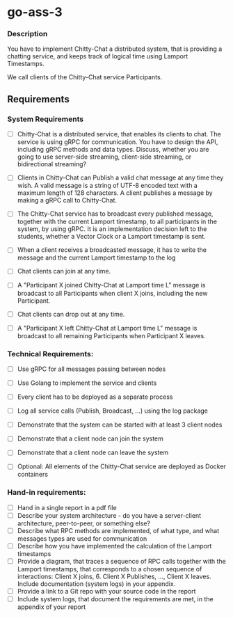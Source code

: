 # go-ass-3

### Description
You have to implement Chitty-Chat a distributed system, that is providing a chatting service, and keeps track of logical time using Lamport Timestamps.

We call clients of the Chitty-Chat service Participants. 

## Requirements
### System Requirements

- [ ] Chitty-Chat is a distributed service, that enables its clients to chat. The service is using gRPC for communication. You have to design the API, including gRPC methods and data types.  Discuss, whether you are going to use server-side streaming, client-side streaming, or bidirectional streaming?
- [ ] Clients in Chitty-Chat can Publish a valid chat message at any time they wish.  A valid message is a string of UTF-8 encoded text with a maximum length of 128 characters. A client publishes a message by making a gRPC call to Chitty-Chat.
- [ ] The Chitty-Chat service has to broadcast every published message, together with the current Lamport timestamp, to all participants in the system, by using gRPC. It is an implementation decision left to the students, whether a Vector Clock or a Lamport timestamp is sent.
- [ ] When a client receives a broadcasted message, it has to write the message and the current Lamport timestamp to the log
- [ ] Chat clients can join at any time. 
- [ ] A "Participant X  joined Chitty-Chat at Lamport time L" message is broadcast to all Participants when client X joins, including the new Participant.
- [ ] Chat clients can drop out at any time. 
- [ ] A "Participant X left Chitty-Chat at Lamport time L" message is broadcast to all remaining Participants when Participant X leaves.


### Technical Requirements:

- [ ] Use gRPC for all messages passing between nodes
- [ ] Use Golang to implement the service and clients
- [ ] Every client has to be deployed as a separate process
- [ ] Log all service calls (Publish, Broadcast, ...) using the log package
- [ ] Demonstrate that the system can be started with at least 3 client nodes 
- [ ] Demonstrate that a client node can join the system
- [ ] Demonstrate that a client node can leave the system
- [ ] Optional: All elements of the Chitty-Chat service are deployed as Docker containers


### Hand-in requirements:

- [ ] Hand in a single report in a pdf file
- [ ] Describe your system architecture - do you have a server-client architecture, peer-to-peer, or something else?
- [ ] Describe what  RPC methods are implemented, of what type, and what messages types are used for communication
- [ ] Describe how you have implemented the calculation of the Lamport timestamps
- [ ] Provide a diagram, that traces a sequence of RPC calls together with the Lamport timestamps, that corresponds to a chosen sequence of interactions: Client X joins, 6. Client X Publishes, ..., Client X leaves. Include documentation (system logs) in your appendix.
- [ ] Provide a link to a Git repo with your source code in the report
- [ ] Include system logs, that document the requirements are met, in the appendix of your report
